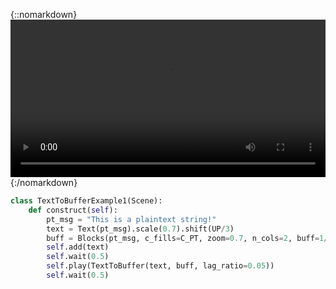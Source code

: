 
{::nomarkdown}
<video controls allowfullscreen width=100%> <source src="renders/TextToBufferExample1.mp4" type="video/mp4"> </video>
{:/nomarkdown}

```python
class TextToBufferExample1(Scene):
    def construct(self):
        pt_msg = "This is a plaintext string!"
        text = Text(pt_msg).scale(0.7).shift(UP/3)
        buff = Blocks(pt_msg, c_fills=C_PT, zoom=0.7, n_cols=2, buff=1/3).shift(DOWN/3)
        self.add(text)
        self.wait(0.5)
        self.play(TextToBuffer(text, buff, lag_ratio=0.05))
        self.wait(0.5)
```
